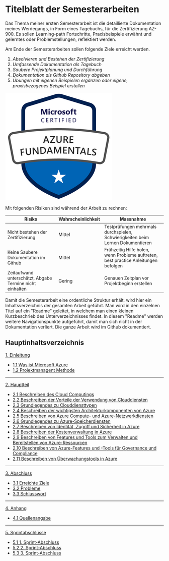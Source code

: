 # Titelblatt der Semesterarbeiten

Das Thema meiner ersten Semesterarbeit ist die detaillierte Dokumentation meines Werdegangs, in Form eines Tagebuchs, für die Zertifizierung AZ-900. Es sollen Learning-path Fortschritte, Praxisbeispiele erwähnt und gelerntes oder Problemstellungen, reflektiert werden. 

Am Ende der Semesterarbeiten sollen folgende Ziele erreicht werden.

1.  _Absolvieren und Bestehen der Zertifizierung_
2.  _Umfassende Dokumentation als Tagebuch_
3.  _Saubere Projektplanung und Durchführung_
4.  _Dokumentation als Github Repository abgeben_
5.  _Übungen mit eigenen Beispielen ergänzen oder eigene, praxisbezogenes Beispiel erstellen_

![AZ-900](./ressources/azure-fundamentals.png)

Mit folgenden Risiken sind während der Arbeit zu rechnen:

| **Risiko**                                                   | **Wahrscheinlichkeit** | **Massnahme**                                                                           |
| -------------------------------------------------------- | ------------------ | ----------------------------------------------------------------------------------- |
| Nicht bestehen der Zertifizierung                        | Mittel             | Testprüfungen mehrmals durchspielen, Schwierigkeiten beim Lernen Dokumentieren      |
| Keine Saubere Dokumentation im Github                    | Mittel             | Frühzeitig Hilfe holen, wenn Probleme auftreten, best practice Anleitungen befolgen |
| Zeitaufwand unterschätzt, Abgabe Termine nicht einhalten | Gering             | Genauen Zeitplan vor Projektbeginn erstellen                                        |

Damit die Semesterarbeit eine ordentliche Struktur erhält, wird hier ein Inhaltsverzeichnis der gesamten Arbeit geführt.
Man wird in den einzelnen Titel auf ein "Readme" geleitet, in welchem man einen kleinen Kurzbeschrieb des Unterverzeichnisses findet. In diesem "Readme" werden weitere Navigationspunkte aufgeführt, damit man sich nicht in der Dokumentation verliert. Die ganze Arbeit wird im Github dokumentiert.



## Hauptinhaltsverzeichnis

[1. Einleitung](SemArb1-AzureCloud-AZ900-Zert/1_Einleitung/README.md)

- [1.1 Was ist Microsoft Azure](./1_Einleitung/Microsoft_Azure.md)
- [1.2 Projektmanagent Methode](./1_Einleitung/Projektmanagement_methode.md)

----
[2. Hauptteil](./2_Hauptteil/README.md)

- [2.1 Beschreiben des Cloud Computings](./2_Hauptteil/Beschreiben_des_Cloud_Computings.md)
- [2.2 Beschreiben der Vorteile der Verwendung von Clouddiensten](./2_Hauptteil/Beschreiben_der_Vorteile_der_Verwendung_von_Clouddiensten.md)
- [2.3 Grundlegendes zu Clouddiensttypen](./2_Hauptteil/Grundlegendes_zu_Clouddiensttypen.md)
- [2.4 Beschreiben der wichtigsten Architekturkomponenten von Azure](./2_Hauptteil/Beschreiben_der_wichtigsten_Architekturkomponenten_von_Azure.md)
- [2.5 Beschreiben von Azure Compute- und Azure-Netzwerkdiensten](./2_Hauptteil/Beschreiben_von_Azure_Compute-_und_Azure_Netzwerkdiensten.md)
- [2.6 Grundlegendes zu Azure-Speicherdiensten](./2_Hauptteil/Grundlegendes_zu_Azure-Speicherdiensten.md)
- [2.7 Beschreiben von Identität, Zugriff und Sicherheit in Azure](./2_Hauptteil/Beschreiben_von_Identität,_Zugriff_und_Sicherheit_in_Azure.md)
- [2.8 Beschreiben der Kostenverwaltung in Azure](./2_Hauptteil/Beschreiben_der_Kostenverwaltung_in_Azure.md)
- [2.9 Beschreiben von Features und Tools zum Verwalten und Bereitstellen von Azure-Ressourcen](./2_Hauptteil/Beschreiben_von_Features_und_Tools_zum_Verwalten_und_Bereitstellen_von_Azure-Ressourcen.md)
- [2.10 Beschreiben von Azure-Features und -Tools für Governance und Compliance](./2_Hauptteil/Beschreiben_von_Azure-Features_und_-Tools_für_Governance_und_Compliance.md)
- [2.11 Beschreiben von Überwachungstools in Azure](./2_Hauptteil/Beschreiben_von_Überwachungstools_in_Azure.md)

----
[3. Abschluss](./3_Abschluss/README.md)

- [3.1 Erreichte Ziele](./3_Abschluss/Erreichte_Ziele.md)
- [3.2 Probleme](./3_Abschluss/Probleme.md)
- [3.3 Schlusswort](./3_Abschluss/Schlusswort.md)

---
[4. Anhang](./4_Anhang/README.md)

- [4.1 Quellenangabe](./4_Anhang/Quellenangabe.md)

---
[5. Sprintabschlüsse](./5_Sprintabschluesse/README.md)

- [5.1 1. Sprint-Abschluss](./5_Sprintabschluesse/1_Sprint_Abschluss.md)
- [5.2 2. Sprint-Abschluss](./5_Sprintabschluesse/2_Sprint_Abschluss.md)
- [5.3 3. Sprint-Abschluss](./5_Sprintabschluesse/3_Sprint_Abschluss.md)